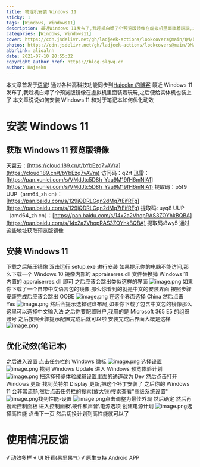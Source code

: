```yaml
---
title: 物理机安装 Windows 11
sticky: 1
tags: [Windows, Windows11]
description: 最近Windows 11发布了,我趁机白嫖了个预览版镜像在虚拟机里面装着玩玩,之后便给实体机也装上了
categories: [Windows, Windows11]
cover: https://cdn.jsdelivr.net/gh/ladjeek-actions/lookcovers@main/QM/blogcovers/20210710214057.png
photos: https://cdn.jsdelivr.net/gh/ladjeek-actions/lookcovers@main/QM/blogcovers/20210710214057.png
abbrlink: alioalnh
date: 2021-07-10 20:55:32
copyright_author_href: https://blog.slqwq.cn
author: Hajeekn
---
```


本文章首发于[语雀](https://www.yuque.com/ladjeek/ygg4q6)!
通过各种高科技功能同步到[Hajeekn 的博客](https://blog.slqwq.cn)
最近 Windows 11 发布了,我趁机白嫖了个预览版镜像在虚拟机里面装着玩玩,之后便给实体机也装上了
本文章说说如何安装 Windows 11 和对于笔记本如何优化动效

# 安装 Windows 11

## 获取 Windows 11 预览版镜像

天翼云：[https://cloud.189.cn/t/bYbEzq7vAVra](https://cloud.189.cn/t/bYbEzq7vAVra) 访问码：q2rt
迅雷：[https://pan.xunlei.com/s/VMdJtc5D8h_Yau9M19fH6mNiA1](https://pan.xunlei.com/s/VMdJtc5D8h_Yau9M19fH6mNiA1) 提取码：p5f9
UUP（arm64_zh cn）：[https://pan.baidu.com/s/129jQDRLGqn2dMq7tEifRFg](https://pan.baidu.com/s/129jQDRLGqn2dMq7tEifRFg) 提取码: uyq8
UUP（amd64_zh cn）：[https://pan.baidu.com/s/14x2a2VhopRAS3ZOYhkBQBA](https://pan.baidu.com/s/14x2a2VhopRAS3ZOYhkBQBA) 提取码:8wy5
通过这些地址获取预览版镜像

## 安装 Windows 11

下载之后解压镜像
双击运行 setup.exe 进行安装
如果提示你的电脑不能访问,那么下载一个 Windows 10 镜像内部的 appraiserres.dll 文件替换掉 Windows 11 内置的 appraiserres.dll 即可
之后应该会跳出类似这样的界面
![image.png](https://cdn.nlark.com/yuque/0/2021/png/12488964/1625922699030-ecf44c62-0317-459b-82fe-e1f1bfae55b9.png#clientId=ua3e8a313-4129-4&from=paste&height=190&id=u2d81a6e4&margin=%5Bobject%20Object%5D&name=image.png&originHeight=379&originWidth=526&originalType=binary&ratio=1&size=398491&status=done&style=none&taskId=u51ce5105-015b-42c0-a5bf-9119b360679&width=263)
如果你下载了一个自带中文语言包的镜像,那么你看到的就是中文的安装界面
按照步骤安装完成后应该会跳出 OOBE
![image.png](https://cdn.nlark.com/yuque/0/2021/png/12488964/1625922915120-955c3037-4757-4a3d-8798-78ff846b83be.png#clientId=ua3e8a313-4129-4&from=paste&height=235&id=u30bad4d7&margin=%5Bobject%20Object%5D&name=image.png&originHeight=470&originWidth=808&originalType=binary&ratio=1&size=397177&status=done&style=none&taskId=u8b5e4123-57b4-4279-a6b0-ee27c9b4145&width=404)
在这个界面选择 China
然后点击 Yes
![image.png](https://cdn.nlark.com/yuque/0/2021/png/12488964/1625922950897-e5efff3a-805e-442a-9f12-a0090787810c.png#clientId=ua3e8a313-4129-4&from=paste&height=204&id=ub07f39b6&margin=%5Bobject%20Object%5D&name=image.png&originHeight=408&originWidth=839&originalType=binary&ratio=1&size=428380&status=done&style=none&taskId=ud1300846-3227-4808-a719-3bcae6d20aa&width=419.5)
然后会提示选择键盘布局,如果你下载了包含中文包的镜像那么这里可以选择中文输入法
之后你要配置账户,我用的是 Microsoft 365 E5 的组织账号
之后按照步骤提示配置完成后就可以啦
安装完成后界面大概是这样
![image.png](https://cdn.nlark.com/yuque/0/2021/png/12488964/1625923221194-db3cb531-85f5-4f4d-acae-d8e016cc548f.png#clientId=ua3e8a313-4129-4&from=paste&height=540&id=ud9836e9a&margin=%5Bobject%20Object%5D&name=image.png&originHeight=1080&originWidth=1920&originalType=binary&ratio=1&size=1396710&status=done&style=none&taskId=udc756efe-5219-4479-8a47-83872098824&width=960)

## 优化动效(笔记本)

之后进入设置
点击任务栏的 Windows 徽标
![image.png](https://cdn.nlark.com/yuque/0/2021/png/12488964/1625923250902-d1505d7a-adc0-45b3-b255-568afc7939ff.png#clientId=ua3e8a313-4129-4&from=paste&height=203&id=u6ef355b7&margin=%5Bobject%20Object%5D&name=image.png&originHeight=406&originWidth=741&originalType=binary&ratio=1&size=367632&status=done&style=none&taskId=u193d170c-48b0-44c1-961d-9c7e1e221f7&width=370.5)
选择设置
![image.png](https://cdn.nlark.com/yuque/0/2021/png/12488964/1625923268976-47496344-f08c-4149-bf94-ae3c810cef43.png#clientId=ua3e8a313-4129-4&from=paste&height=511&id=u8e7c3ccc&margin=%5Bobject%20Object%5D&name=image.png&originHeight=1021&originWidth=1920&originalType=binary&ratio=1&size=278165&status=done&style=none&taskId=u86a0deec-bbb3-4b23-938f-c189eaed530&width=960)
找到 Windows Update
进入 Windows 预览体验计划
![image.png](https://cdn.nlark.com/yuque/0/2021/png/12488964/1625923316513-76c63bc5-7da3-45bc-a4b8-f13b9d22570e.png#clientId=ua3e8a313-4129-4&from=paste&height=511&id=u97fc7f03&margin=%5Bobject%20Object%5D&name=image.png&originHeight=1021&originWidth=1920&originalType=binary&ratio=1&size=279242&status=done&style=none&taskId=ub4f8b80a-e977-4d51-a27f-d6658cabb47&width=960)
把选择预览体验成员设置里面的通道改为 Dev
然后点击打开 Windows 更新
找到英特尔 Display 更新,把这个补丁安装了
之后你的 Windows 11 会非常流畅,然后点击任务栏的搜索(放大镜)搜索查看"高级系统设置"
![image.png](https://cdn.nlark.com/yuque/0/2021/png/12488964/1625923640335-3a829cb6-2b42-4eeb-a688-a265ca6fb04e.png#clientId=ua3e8a313-4129-4&from=paste&height=79&id=u505dee2b&margin=%5Bobject%20Object%5D&name=image.png&originHeight=158&originWidth=596&originalType=binary&ratio=1&size=7684&status=done&style=none&taskId=ub9881a4b-607e-41d3-9be9-656f6d44bfc&width=298)找到性能-设置
![image.png](https://cdn.nlark.com/yuque/0/2021/png/12488964/1625923655599-78916eef-5434-4d60-b4b6-2e4172848865.png#clientId=ua3e8a313-4129-4&from=paste&height=403&id=ua1207d7d&margin=%5Bobject%20Object%5D&name=image.png&originHeight=805&originWidth=539&originalType=binary&ratio=1&size=54643&status=done&style=none&taskId=u044aefa0-8e0a-4d00-9580-d0adcd0b2e7&width=269.5)点击调整为最佳外观
然后确定
然后再搜索控制面板
进入控制面板\硬件和声音\电源选项
创建电源计划
![image.png](https://cdn.nlark.com/yuque/0/2021/png/12488964/1625923741670-96db5f46-c531-4669-934f-abe43891f55f.png#clientId=ua3e8a313-4129-4&from=paste&height=247&id=u4db2b23f&margin=%5Bobject%20Object%5D&name=image.png&originHeight=493&originWidth=898&originalType=binary&ratio=1&size=24935&status=done&style=none&taskId=ud5a700a1-f563-45a3-9d02-08fe0bd993b&width=449)选择高性能
点击下一页
然后切换计划到高性能就可以了

# 使用情况反馈

√ 动效多样
√ UI 好看(果里果气)
√ 原生支持 Android APP
​
